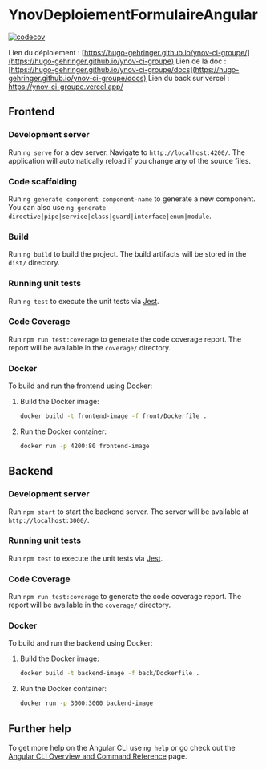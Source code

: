 # YnovDeploiementFormulaireAngular

[![codecov](https://codecov.io/gh/Hugo-Gehringer/deploiement-angular-form/graph/badge.svg?token=A1NUV73I0R)](https://codecov.io/gh/Hugo-Gehringer/deploiement-angular-form)

Lien du déploiement : [https://hugo-gehringer.github.io/ynov-ci-groupe/](https://hugo-gehringer.github.io/ynov-ci-groupe)
Lien de la doc : [https://hugo-gehringer.github.io/ynov-ci-groupe/docs](https://hugo-gehringer.github.io/ynov-ci-groupe/docs)
Lien du back sur vercel : https://ynov-ci-groupe.vercel.app/
## Frontend

### Development server

Run `ng serve` for a dev server. Navigate to `http://localhost:4200/`. The application will automatically reload if you change any of the source files.

### Code scaffolding

Run `ng generate component component-name` to generate a new component. You can also use `ng generate directive|pipe|service|class|guard|interface|enum|module`.

### Build

Run `ng build` to build the project. The build artifacts will be stored in the `dist/` directory.

### Running unit tests

Run `ng test` to execute the unit tests via [Jest](https://jestjs.io).

### Code Coverage

Run `npm run test:coverage` to generate the code coverage report. The report will be available in the `coverage/` directory.

### Docker

To build and run the frontend using Docker:

1. Build the Docker image:
    ```sh
    docker build -t frontend-image -f front/Dockerfile .
    ```

2. Run the Docker container:
    ```sh
    docker run -p 4200:80 frontend-image
    ```

## Backend

### Development server

Run `npm start` to start the backend server. The server will be available at `http://localhost:3000/`.

### Running unit tests

Run `npm test` to execute the unit tests via [Jest](https://jestjs.io).

### Code Coverage

Run `npm run test:coverage` to generate the code coverage report. The report will be available in the `coverage/` directory.

### Docker

To build and run the backend using Docker:

1. Build the Docker image:
    ```sh
    docker build -t backend-image -f back/Dockerfile .
    ```

2. Run the Docker container:
    ```sh
    docker run -p 3000:3000 backend-image
    ```

## Further help

To get more help on the Angular CLI use `ng help` or go check out the [Angular CLI Overview and Command Reference](https://angular.dev/tools/cli) page.
